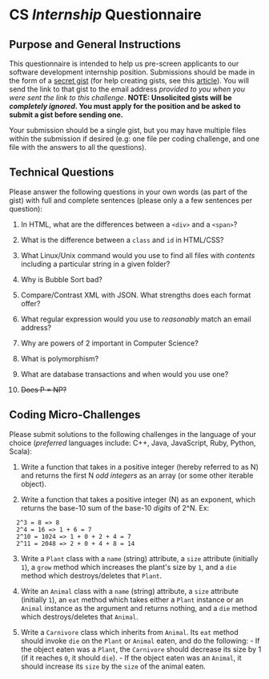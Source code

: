 # CS _Internship_ Questionnaire

## Purpose and General Instructions
This questionnaire is intended to help us pre-screen applicants to our software development internship position. Submissions should be made in the form of a [secret gist](https://gist.github.com) (for help creating gists, see this [article](https://help.github.com/articles/creating-gists/)). You will send the link to that gist to the email address _provided to you when you were sent the link to this challenge_. **NOTE: Unsolicited gists will be _completely ignored_. You must apply for the position and be asked to submit a gist before sending one.**

Your submission should be a single gist, but you may have multiple files within the submission if desired (e.g: one file per coding challenge, and one file with the answers to all the questions).

## Technical Questions
Please answer the following questions in your own words (as part of the gist) with full and complete sentences (please only a a few sentences per question):

  1. In HTML, what are the differences between a `<div>` and a `<span>`?

  2. What is the difference between a `class` and `id` in HTML/CSS?

  3. What Linux/Unix command would you use to find all files with _contents_ including a particular string in a given folder?

  4. Why is Bubble Sort bad?

  5. Compare/Contrast XML with JSON. What strengths does each format offer?

  6. What regular expression would you use to _reasonably_ match an email address?

  7. Why are powers of 2 important in Computer Science?

  8. What is polymorphism?

  9. What are database transactions and when would you use one?

  10. ~~Does P = NP?~~

## Coding Micro-Challenges
Please submit solutions to the following challenges in the language of your choice (_preferred_ languages include: C++, Java, JavaScript, Ruby, Python, Scala):

  1. Write a function that takes in a positive integer (hereby referred to as N) and returns the first N _odd integers_ as an array (or some other iterable object).

  2. Write a function that takes a positive integer (N) as an exponent, which returns the base-10 sum of the base-10 _digits_ of 2^N. Ex:
  ```
    2^3 = 8 => 8
    2^4 = 16 => 1 + 6 = 7
    2^10 = 1024 => 1 + 0 + 2 + 4 = 7
    2^11 = 2048 => 2 + 0 + 4 + 8 = 14
  ```

  3. Write a `Plant` class with a `name` (string) attribute, a `size` attribute (initially `1`), a `grow` method which increases the plant's size by `1`, and a `die` method which destroys/deletes that `Plant`.

  4. Write an `Animal` class with a `name` (string) attribute, a `size` attribute (initially `1`), an `eat` method which takes either a `Plant` instance or an `Animal` instance as the argument and returns nothing, and a `die` method which destroys/deletes that `Animal`.

  5. Write a `Carnivore` class which inherits from `Animal`. Its `eat` method should invoke `die` on the `Plant` or `Animal` eaten, and do the following:
    - If the object eaten was a `Plant`, the `Carnivore` should decrease its size by 1 (if it reaches `0`, it should `die`).
    - If the object eaten was an `Animal`, it should increase its `size` by the `size` of the animal eaten.

